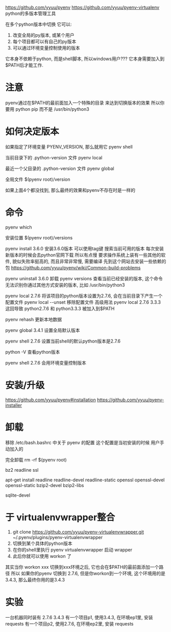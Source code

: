https://github.com/yyuu/pyenv
https://github.com/yyuu/pyenv-virtualenv
python的多版本管理工具

在多个python版本中切换
它可以:
1. 改变全局的py版本, 或某个用户
2. 每个项目都可以有自己的py版本
3. 可以通过环境变量控制使用的版本

它本身不依赖于python, 而是shell脚本, 所以windows用户???
它本身需要加入到$PATH后才能工作.

# 注意 #
pyenv通过在$PATH的最前面加入一个特殊的目录 来达到切换版本的效果
所以你要用 python pip 而不是 /usr/bin/python3

# 如何决定版本 #
如果指定了环境变量 PYENV_VERSION, 那么就用它
pyenv shell

当前目录下的 .python-version 文件
pyenv local

最近一个父目录的 .python-version 文件
pyenv global

全局文件 $(pyenv root)/version

如果上面4个都没找到, 那么最终的效果和pyenv不存在时是一样的

# 命令 #
pyenv which

安装位置
$(pyenv root)/versions

pyenv install 3.6.0 安装3.6.0版本 可以使用tag键 搜索当前可用的版本
每次安装新版本的时候会去python官网下载 所以有点慢
要求操作系统上装有一些其他的软件, 貌似失败率挺高的, 而且非常非常慢, 需要编译
先到这个网站去安装一些依赖的包 https://github.com/yyuu/pyenv/wiki/Common-build-problems


pyenv uninstall 3.6.0 卸载
pyenv versions 查看当前已经安装的版本, 这个命令无法识别你通过其他方式安装的版本, 比如 /usr/bin/python3

pyenv local 2.7.6 将该项目的python版本设置为2.7.6, 会在当前目录下产生一个配置文件
pyenv local --unset 移除配置文件
高级用法
pyenv local 2.7.6 3.3.3
这回导致 python2.7.6 和 python3.3.3 被加入到$PATH

pyenv rehash 更新本地数据

pyenv global 3.4.1 设置全局默认版本

pyenv shell 2.7.6 设置当前shell的默认python版本是2.7.6

python -V 查看python版本

pyenv shell 2.7.6 会用环境变量控制版本

# 安装/升级 #
https://github.com/yyuu/pyenv#installation
https://github.com/yyuu/pyenv-installer

# 卸载 #
移除 /etc/bash.bashrc 中关于 pyenv 的配置
这个配置是当初安装的时候 用户手动加入的

完全卸载
rm -rf $(pyenv root)

bz2
readline
ssl


apt-get install readline readline-devel readline-static openssl openssl-devel openssl-static bzip2-devel bzip2-libs

sqlite-devel

# 于 virtualenvwrapper整合 #
1. git clone https://github.com/yyuu/pyenv-virtualenvwrapper.git ~/.pyenv/plugins/pyenv-virtualenvwrapper
2. 切换到某个具体的python版本
3. 在你的shell里执行 pyenv virtualenvwrapper 启动 wrapper
4. 此后你就可以使用 workon 了

其实当你 workon xxx 切换到xxx环境之后, 它也会在$PATH的最前面添加一个路径
所以
如果你的pyenv 切换到 2.7.6, 但是你workon到一个环境, 这个环境用的是3.4.3, 那么最终你用的是3.4.3

# 实验 #
一台机器同时装有 2.7.6 3.4.3
有一个项目p1, 使用3.4.3, 在环境ep1里, 安装 requests
有一个项目p2, 使用2.7.6, 在环境ep2里, 安装 requests
